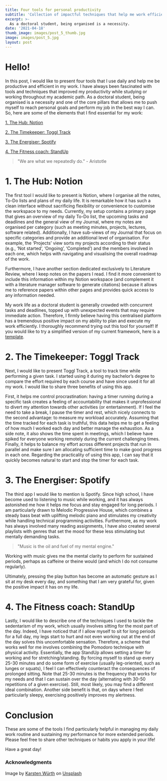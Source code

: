 ```yaml
---
title: Four tools for personal productivity
subtitle: 'Collection of impactful techniques that help me work efficiently.'
excerpt: >-
  As a doctoral student, being organised is a necessity.
date: '2021-04-18'
thumb_image: images/post_5_thumb.jpg
image: images/post_5.jpg
layout: post
---
```


# Hello!

In this post, I would like to present four tools that I use daily and help me be productive and efficient in my work. I have always been fascinated with tools and techniques that improved my productivity while studying or working throughout my academic path. As a doctoral student, being organised is a necessity and one of the core pillars that allows me to push myself to reach personal goals and perform my job in the best way I can. So, here are some of the elements that I find essential for my work:

[1. The Hub: Notion](#the_hub)

[2. The Timekeeper: Toggl Track](#the_time_keep)

[3. The Energiser: Spotify](#the_energy)

[4. The Fitness coach: StandUp](#the_fit_coach)

> "We are what we repeatedly do." - Aristotle

# <a name="the_hub">1. The Hub: Notion</a>

The first tool I would like to present is Notion, where I organise all the notes, To-Do lists and plans of my daily life. It is remarkable how it has such a clean interface without sacrificing flexibility or convenience to customise the workspace to my needs. Currently, my setup contains a primary page that gives an overview of my daily To-Do list, the upcoming tasks and deadlines and the general view of my Journal, where my notes are organised per category (such as meeting minutes, projects, lectures, software related). Additionally, I have sub-views of my Journal that focus on specific categories and provide an additional level of organisation. For example, the ‘Projects’ view sorts my projects according to their status (e.g., ‘Not started’, ‘Ongoing’, ‘Completed’) and the members involved in each one, which helps with navigating and visualising the overall roadmap of the work.

Furthermore, I have another section dedicated exclusively to Literature Review, where I keep notes on the papers I read. I find it more convenient to include this information within my Notion workspace (and complement it with a literature manager software to generate citations) because it allows me to reference papers within other pages and provides quick access to any information needed.

My work life as a doctoral student is generally crowded with concurrent tasks and deadlines, topped up with unexpected events that may require immediate action. Therefore, I firmly believe having this centralised platform has a tremendous positive impact on my ability to plan and execute my work efficiently. I thoroughly recommend trying out this tool for yourself! If you would like to try a simplified version of my current framework, here is a [template](https://www.notion.so/Hub-Template-ba41fb09250e4cb491f023fbf64827a6).

# <a name="the_time_keep">2. The Timekeeper: Toggl Track</a>

Next, I would like to present Toggl Track, a tool to track time while performing a given task. I started using it during my bachelor’s degree to compare the effort required by each course and have since used it for all my work. I would like to share three benefits of using this app.

First, it helps me control procrastination: having a timer running during a specific task creates a feeling of accountability that makes it unprofessional to divert my attention towards other activities (or entertainment). If I feel the need to take a break, I pause the timer and rest, which nicely connects to the second advantage: to measure my workload accurately. Assuming that the time tracked for each task is truthful, this data helps me to get a feeling of how much I worked each day and better manage the exhaustion. As a side note, it also shows the time spent in meetings, which I believe have spiked for everyone working remotely during the current challenging times. Finally, it helps to balance my effort across different projects that run in parallel and make sure I am allocating sufficient time to make good progress in each one. Regarding the practicality of using this app, I can say that it quickly becomes natural to start and stop the timer for each task.


# <a name="the_energy">3. The Energiser: Spotify</a>

The third app I would like to mention is Spotify. Since high school, I have become used to listening to music while working, and it has always astonished me how it helps me focus and stay engaged for long periods. I am particularly drawn to Melodic Progressive House, which combines a steady bass beat with uplifting melodic piano and stimulates my creativity while handling technical programming activities. Furthermore, as my work has always involved many reading assignments, I have also created several playlists with genres that set the mood for these less stimulating but mentally demanding tasks.

> "Music is the oil and fuel of my mental engine."

Working with music gives me the mental clarity to perform for sustained periods, perhaps as caffeine or theine would (and which I do not consume regularly).

Ultimately, pressing the play button has become an automatic gesture as I sit at my desk every day, and something that I am very grateful for, given the positive impact it has on my life.

# <a name="the_fit_coach">4. The Fitness coach: StandUp</a>

Lastly, I would like to describe one of the techniques I used to tackle the sedentarism of my work, which usually involves sitting for the most part of the day. Indeed, I have noticed that if I allow myself to sit for long periods for a full day, my legs start to hurt and not even working out at the end of the day solves this uncomfortable sensation. Therefore, a scheme that works well for me involves combining the Pomodoro technique with physical activity. Essentially, the app StandUp allows setting a timer for working and for stretching/standing. By forcing myself to stand up every 25-30 minutes and do some form of exercise (usually leg-oriented, such as lunges or squats), I feel I can effectively counteract the consequences of prolonged sitting. Note that 25-30 minutes is the frequency that works for my needs and that I can sustain over the day (alternating with 30-50 repetitions of a given exercise). Still, most likely, you may find a different ideal combination. Another side benefit is that, on days where I feel particularly sleepy, exercising positively improves my alertness.

# Conclusion

These are some of the tools I find particularly helpful in managing my daily work routine and sustaining my performance for more extended periods. Please feel free to share other techniques or habits you apply in your life!

Have a great day!


### Acknowledgments

Image by <a href="https://unsplash.com/@karsten_wuerth?utm_source=unsplash&utm_medium=referral&utm_content=creditCopyText">Karsten Würth</a> on <a href="https://unsplash.com/s/photos/road?utm_source=unsplash&utm_medium=referral&utm_content=creditCopyText">Unsplash</a>

